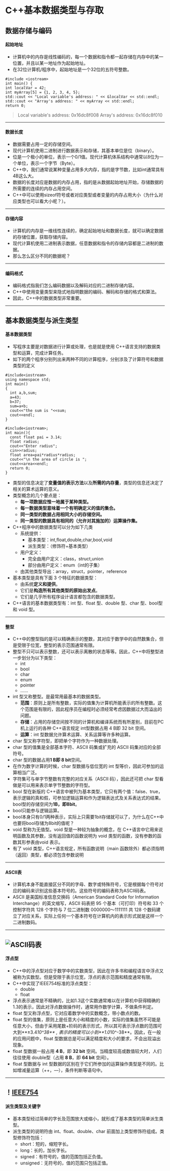# C++基本数据类型与存取
## 数据存储与编码
#### 起始地址
-  计算机中的内存是线性编码的，每一个数据和指令都一起存储在内存中的某一位置，并且以某一地址作为起始地址。
-  在32位计算机/程序中，起始地址是一个32位的五符号整数。
```
#include <iostream>
int main() {
int localVar = 42;
int myArray[5] = {1, 2, 3, 4, 5};
std::cout << "Local variable's address: " << &localVar << std::endl;
std::cout << "Array's address: " << myArray << std::endl;
return 0;
```
> Local variable's address: 0x16dc8f008  Array's address: 0x16dc8f010
---
#### 数据长度
- 数据需要占用一定的存储空间。
- 现代计算机使用二进制进行数据表示和存储，其基本单位是位（binary）。
- 位是一个极小的单位，表示一个0/1值。现代计算机体系结构中通常以8位为一个单位，表示一个字节（Byte）。
- C++中，我们通常说某种变量占用多大内存，指的是字节数，比如int通常具有4B这么大。
- 数据的长度对应是数据的内存占用，指的是从数据起始地址开始，存储数据的所需要的连续的内存占用空间。
- C++中可以使用sizeof符号或者对应类型或者变量的内存占用大小（为什么对应类型也可以看大小呢？）。
---
#### 存储内容
-  计算机的内存是一维线性连续的，确定起始地址和数据长度，就可以确定数据的存储位置，获取存储内容。
-  现代计算机使用二进制表示数据，任意数据和指令的存储内容都是二进制的数据。
-  那么怎么区分不同的数据呢？
---
#### 编码格式
- 编码格式指我们怎么编码数据以及解码对应的二进制存储内容。
- C++中使用变量类型来隐式地指明数据的编码、解码和存储的格式和算法。
- 因此，C++中的数据类型非常重要。
---
## 基本数据类型与派生类型
#### 基本数据类型
- 写程序主要是对数据进行计算或处理，也是就是使用 C++语言支持的数据类型和运算，完成计算任务。
- 如下的两个程序分别列出来两种不同的计算程序，分别涉及了计算符号和数据类型的定义
```
#include<iostream>
using namespace std;
int main()
{
  int a,b,sum;
  a=43;
  b=37;
  sum=a+b;
  cout<<"the sum is "<<sum;
  cout<<endl;
}
```
```
#include<iostream>;
int main(){
  const float pai = 3.14;
  float radius;
  cout<<"Enter radius";
  cin>>radius;
  float area=pai*radius*radius;
  cout<<"\n the area of circle is ";
  cout<<area<<endl;
  return 0;
}
```
- 类型的信息决定了**变量值的表示方法**以及**所需的内存量**，类型的信息还决定了相关的算术运算的意义。
- 类型概念的几个要点是：
    - **每一项数据应惟一地属于某种类型。**
    - **每一数据类型意味着一个有明确定义的值的集合。**
    - **同一类型的数据占用相同大小的存储空间。**
    - **同一类型的数据具有相同的（允许对其施加的）运算操作集。**
- C++程序中的数据类型可以分为如下几类
  - 系统提供：
    - 基本类型：int,float,double,char,bool,void
    - 派生类型：（修饰符+基本类型）
  - 用户定义：
    - 完全由用户定义：class，struct,union
    - 部分由用户定义：enum（int的子集）
  - 由其他类型导出：array，struct，pointer，reference
- 基本类型是具有下面 3 个特征的数据类型：
  - 由系统**定义和提供**。
  - 它们是**构造所有其他类型的原始出发点**。
  - 它们是几乎所有程序设计语言都包含的数据类型。
- C++语言的基本数据类型有：int 型、float 型、double 型、char 型、bool型和 void 型。
---
#### 整型
- C++中的整型指的是可以精确表示的整数，其对应于数学中的自然数集合，但是受限于位宽，整型的表示范围通常有限。
- 整型不只可以表示整数，还可以表示离散的状态等等。因此，C++中将整型进一步划分为以下类型：
  - int
  - bool
  - char
  - enum
  - pointer
  - ……
- int 型又称整型。是最常用最基本的数据类型。
  - **范围**：原则上是所有整数，实际的值集为计算机所能表示的所有整数。这个范围是有限的，因此程序员在编程时必须经常考虑因数据过大而溢出的问题。
  - **存储**：占用的存储空间按不同的计算机和编译系统而有所差别，目前在PC 机上运行的各种 C++语言规定 int型数据占用 4 B即 32 bit 空间。
  - **运算**：int 型数据允许算术运算、关系运算等许多种运算。
- char 型又称字符型，即把单个字符作为一种数据处理。
- char 型的值集是全部基本字符、ASCII 码集或扩充的 ASCII 码集对应的全部符号。
- char 型的数据占用**1 B即 8 bit**空间。
- 在作为数字计算的时候，char 型数据与低位宽的 int 型等价，因此可参加的运算相当广泛。
- 字符集可与单字节整数有完整的对应关系（ASCII 码），因此还可把 char 型看做是可以用来表示单字节整数的字符型。
- bool 型在新版的 C++语言中被列为基本类型，它只有两个值：false、true，表示逻辑的真和假，可参加逻辑运算和作为逻辑表达式及关系表达式的结果。bool型的存储空间为**1B，即8bit**。
- bool只能参与逻辑运算。
- bool本身只有0/1两种表示，实际上只需要1bit存储就可以了，为什么在C++中也要将bool存储为8bit的值呢？
- void 型称为无值型。void 型是一种较为抽象的概念，在 C++语言中它用来说明函数及其参数，没有返回值的函数说明为 void 类型的函数，没有参数的函数其形参表由void 表示。
- 有了 void 类型，C++语言规定，所有函数说明（main 函数除外）都必须指明（返回）类型，都必须包含参数说明
---
#### ASCII表
- 计算机本身不能直接区分不同的字母、数字或特殊符号，它是根据每个符号对应的编码来识别这些基本符号的。这些符号的编码表称为ASCII码表。
- ASCII 是美国标准信息交换码（American Standard Code for Information Interchange）的英文缩写，ASCII 码表把 95 个基本（可打印）符号和 33 个控制字符共 128 个字符与 7 位二进制数 0000000～1111111 共 128 个数码建立了对应关系，实际上任何一个基本符号在计算机内的表示形式就是这样一个二进制数码。
---
![ASCII码表](https://img2022.cnblogs.com/blog/2331684/202208/2331684-20220823105506371-1348256748.png)
---
#### 浮点型
- C++中的浮点型对应于数学中的实数类型，因此在许多书和编程语言中浮点又被称为实数型。但是受限于表示位宽，浮点的表示范围和精度通常有限。
- C++中实现了IEEE754标准的浮点类型：
  - double
  - float
- 浮点表示通常是不精确的，比如1.3这个实数通常难以在计算机中获得精确的1.3的表示，因此对浮点数做操作时，通常用作数学计算，不做条件判定。
- float 型又称浮点型，它对应着数学中的实数概念，带小数点的数。
- float 型的值集，原则上是任意大小和精度的小数，实际的值集虽然不可能是任意大小，但由于采用尾数+阶码的表示形式，所以其可表示浮点数的范围可大到**±3.4*10^38** , 表示的精度可以小到**1.0*10^-38**。因此，在一般的应用问题中，float 型数据总是可以满足精度和大小的要求，不会出现溢出现象。
- float 型数据一般占用 **4 B**，即 **32 bit** 空间。当精度较高或数值较大时，人们往往使用 double型（占用 **8 B**，即 **64 bit** 空间）。
- float 型数据与 int 型数据的区别在于它们所参加的运算操作类型是不同的。比如增减量运算（++，––），条件判断等语句中。
---
！[IEEE754](https://img-blog.csdnimg.cn/2fe77afa39804122952ba059fdee86b3.png)
---
#### 派生类型及关键字
- 基本类型经过简单的字长及范围放大或缩小，就形成了基本类型的简单派生类型。
- 派生类型的说明符由 int、float、double、char 前面加上类型修饰符组成。类型修饰符包括：
  - short：短的，缩短字长。
  - long：长的，加长字长。
  - signed：有符号的，值的范围包括正负值。
  - unsigned：无符号的，值的范围只包括正值。

















